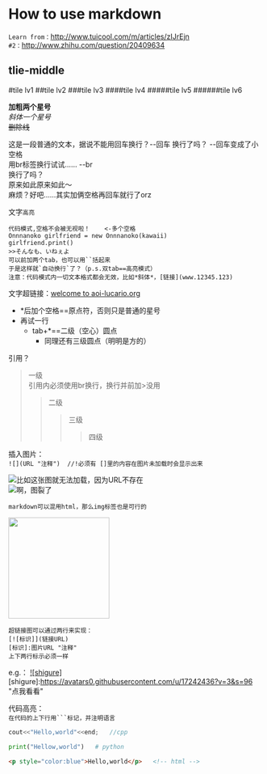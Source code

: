 How to use markdown
=======================
`Learn from：`http://www.tuicool.com/m/articles/zIJrEjn </br>
`#2：`http://www.zhihu.com/question/20409634

tlie-middle
-----------------------------

#tile lv1
##tile lv2
###tile lv3
####tile lv4
#####tile lv5
######tile lv6

**加粗两个星号**</br>
*斜体一个星号*</br>
~~删除线~~

这是一段普通的文本，据说不能用回车换行？--回车
换行了吗？ --回车变成了小空格</br>
用br标签换行试试…… --br</br>
换行了吗？</br>
原来如此原来如此～  
麻烦？好吧……其实加俩空格再回车就行了orz

文字`高亮`

    代码模式,空格不会被无视啦！    <-多个空格
    Onnnanoko girlfriend = new Onnnanoko(kawaii)
    girlfriend.print()
    >>そんなも、いねぇよ
    可以前加两个tab，也可以用``括起来
    于是这样就`自动换行`了？（p.s.双tab==高亮模式）
    注意：代码模式内一切文本格式都会无效，比如*斜体*，[链接](www.12345.123)
  

    
文字超链接：[welcome to aoi-lucario.org](http://aoi-lucario.org "闲得发慌神志不清时搭起来的的半成品都算不上的不可名状之物")

* *后加个空格==原点符，否则只是普通的星号
* 再试一行
  * tab+*==二级（空心）圆点
    * 同理还有三级圆点（明明是方的）
    
引用？
>一级
</br>引用内必须使用br换行，换行并前加>没用
>>二级
>>>三级
>>>>四级

插入图片：</br>
`![](URL "注释")  //!必须有 []里的内容在图片未加载时会显示出来`

![比如这张图就无法加载，因为URL不存在](./null) </br>
![啊，图裂了](https://avatars0.githubusercontent.com/u/17242436?v=3&s=300 "俺の嫁（オイ"  )

`markdown可以混用html，那么img标签也是可行的`

<img height="200" width="200" src="https://avatars0.githubusercontent.com/u/17242436"></img>

    超链接图可以通过两行来实现：
    [![标识]](链接URL)
    [标识]:图片URL "注释"
    上下两行标示必须一样

e.g.：
[![shigure]](https://github.com/shinpoi)
[shigure]:https://avatars0.githubusercontent.com/u/17242436?v=3&s=96 "点我看看"

代码高亮：</br>
`在代码的上下行用```标记，并注明语言`

```cpp
cout<<"Hello,world"<<end;   //cpp
```

```python
print("Hellow,world")   # python
```

```html
<p style="color:blue">Hello,world</p>   <!-- html -->
```
